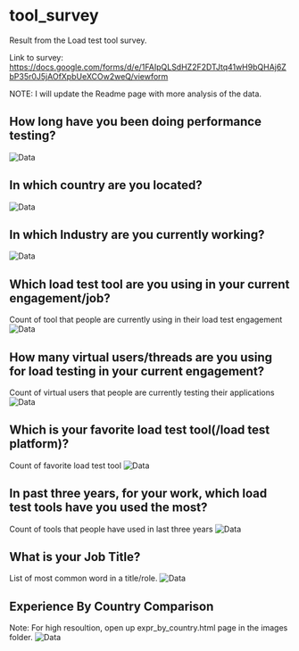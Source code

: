 # tool_survey
Result from the Load test tool survey.


Link to survey: https://docs.google.com/forms/d/e/1FAIpQLSdHZ2F2DTJtq41wH9bQHAj6ZbP35r0J5jAOfXpbUeXCOw2weQ/viewform

NOTE: I will update the Readme page with more analysis of the data.


## How long have you been doing performance testing?
![Data](https://github.com/hseera/tool_survey/blob/main/images/experience.png)

## In which country are you located?
![Data](https://github.com/hseera/tool_survey/blob/main/images/country.png)

## In which Industry are you currently working?
![Data](https://github.com/hseera/tool_survey/blob/main/images/current_industry.png)

## Which load test tool are you using in your current engagement/job?
Count of tool that people are currently using in their load test engagement
![Data](https://github.com/hseera/tool_survey/blob/main/images/current_tool.png)

## How many virtual users/threads are you using for load testing in your current engagement?
Count of virtual users that people are currently testing their applications
![Data](https://github.com/hseera/tool_survey/blob/main/images/virtual_users.png)

## Which is your favorite load test tool(/load test platform)?
Count of favorite load test tool
![Data](https://github.com/hseera/tool_survey/blob/main/images/fav_tool.png)

## In past three years, for your work, which load test tools have you used the most?
Count of tools that people have used in last three years
![Data](https://github.com/hseera/tool_survey/blob/main/images/three_years.png)

## What is your Job Title?
List of most common word in a title/role.
![Data](https://github.com/hseera/tool_survey/blob/main/images/title_word.png)

## Experience By Country Comparison
Note: For high resoultion, open up expr_by_country.html page in the images folder.
![Data](https://github.com/hseera/tool_survey/blob/main/images/expr_by_country.png)



